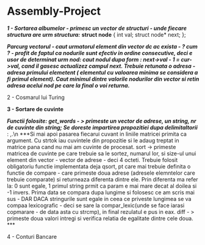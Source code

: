 # Assembly-Project

***1 - Sortarea albumelor - primesc un vector de structuri - unde fiecare structura are urm structura:***
  ****struct node**** {
      int val;
      struct node* next;
  };
  
  ***Parcurg vectorul - caut urmatorul element din vector dc ac exista - ? cum ? - profit de faptul ca nodurile sunt efectiv in ordine consecutive, deci e usor de determinat urm
  nod: caut nodul dupa form : next->val - 1 = cur->val, cand il gasesc actualizez campul next. Trebuie retunata o adresa - adresa primului elemetent ( elementul cu valoarea minima
  se considera a fi primul element). Caut minimul dintre valorile nodurilor din vector si retin adresa acelui nod pe care la final o voi returna.***

2 - Cosmarul lui Turing 


****3 - Sortare de cuvinte****

***Functii folosite:
 get_words - > primeste un vector de adrese, un string, nr de cuvinte din string;
 Se doreste impartirea propozitiei dupa delimitaltorii*** : ,.\n
 ***Si mai apoi pasarea fiecarui cuvant in liniile matricei primita ca argument.
 Cu strtok iau cuvintele din propozitie si le adaug treptat in matrice pana cand nu mai am 
 cuvinte de procesat.
 sort -> primeste matricea de cuvinte pe care trebuie sa le sortez, numarul lor, si size-ul unui element din vector - vector de adrese - deci 4 octeti.
 Trebuie folosit obligatoriu functie implementata deja qsort, pt care mai trebuie definita 
 o functie de compare - care primeste doua adrese (adresele elemntelor care trebuie comparate) si returneaza diferenta dintre ele. Prin diferenta ma refer la: 0 sunt egale, 1 primul string prmit ca param e mai mare decat al doilea si -1 invers.
 Prima data se compara dupa lungime si folosesc ce am scris mai sus - DAR DACA stringurile sunt egale in ceea ce priveste lungimea se va compaa lexicografic - deci se sare la compar_lexic(unde se face iarasi copmarare - de data asta cu strcmp), in final rezulatul e pus in eax.
 diff - > primeste doua valori intregi si verifica relatia de egalitate dintre cele doua. ***
 
4 - Conturi Bancare
